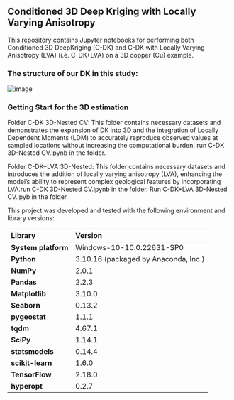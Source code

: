 ## Conditioned 3D Deep Kriging with Locally Varying Anisotropy
This repository contains Jupyter notebooks for performing both Conditioned 3D DeepKriging (C-DK) and C-DK with Locally Varying Anisotropy (LVA) (i.e. C-DK+LVA) on a 3D copper (Cu) example.

### The structure of our DK in this study: 
![image](https://github.com/user-attachments/assets/7339979c-73cf-452c-a3f2-f20e2a78e528)

### Getting Start for the 3D estimation

Folder C-DK 3D-Nested CV: This folder contains necessary datasets and demonstrates the expansion of DK into 3D and the integration of Locally Dependent Moments (LDM) to accurately reproduce observed values at sampled locations without increasing the computational burden. run C-DK 3D-Nested CV.ipynb in the folder.  

Folder C-DK+LVA 3D-Nested:  This folder contains necessary datasets and introduces the addition of locally varying anisotropy (LVA), enhancing the model’s ability to represent complex geological features by incorporating LVA.run C-DK 3D-Nested CV.ipynb in the folder. Run C-DK+LVA 3D-Nested CV.ipyb in the folder


This project was developed and tested with the following environment and library versions:

| **Library**           | **Version**                                              |
|:----------------------|:---------------------------------------------------------|
| **System platform**   | Windows-10-10.0.22631-SP0                                |
| **Python**            | 3.10.16 (packaged by Anaconda, Inc.)                     |
| **NumPy**             | 2.0.1                                                    |
| **Pandas**            | 2.2.3                                                    |
| **Matplotlib**        | 3.10.0                                                   |
| **Seaborn**           | 0.13.2                                                   |
| **pygeostat**         | 1.1.1                                                    |
| **tqdm**              | 4.67.1                                                   |
| **SciPy**             | 1.14.1                                                   |
| **statsmodels**       | 0.14.4                                                   |
| **scikit-learn**      | 1.6.0                                                    |
| **TensorFlow**        | 2.18.0                                                   |
| **hyperopt**          | 0.2.7                                                    |


